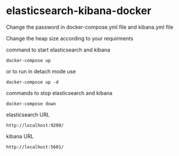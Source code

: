 # elasticsearch-kibana-docker

Change the password in docker-compose.yml file and kibana.yml file

Change the heap size according to your requirments

command to start elasticsearch and kibana

```
docker-compose up
```
or to run in detach mode use 
```
docker-compose up -d
```

commands to stop elasticsearch and kibana
```
docker-compose down
```

elasticsearch URL
```
http://localhost:9200/
```

kibana URL
```
http://localhost:5601/
```
